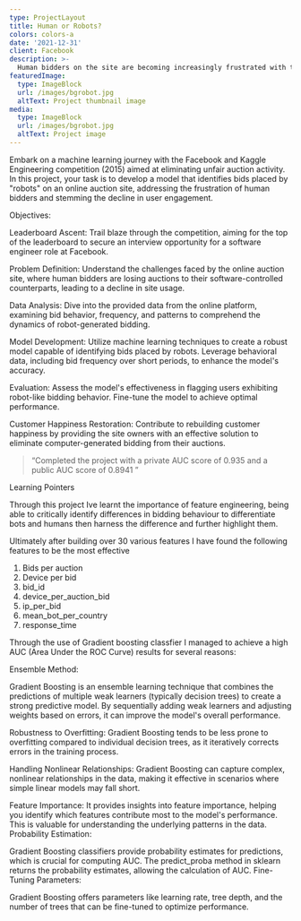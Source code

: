```yaml
---
type: ProjectLayout
title: Human or Robots?
colors: colors-a
date: '2021-12-31'
client: Facebook
description: >-
  Human bidders on the site are becoming increasingly frustrated with their inability to win auctions vs. their software-controlled counterparts. As a result, usage from the site's core customer base is plummeting.
featuredImage:
  type: ImageBlock
  url: /images/bgrobot.jpg
  altText: Project thumbnail image
media:
  type: ImageBlock
  url: /images/bgrobot.jpg
  altText: Project image
---
```


Embark on a machine learning journey with the Facebook and Kaggle Engineering competition (2015) aimed at eliminating unfair auction activity. In this project, your task is to develop a model that identifies bids placed by "robots" on an online auction site, addressing the frustration of human bidders and stemming the decline in user engagement.

Objectives:

Leaderboard Ascent: Trail blaze through the competition, aiming for the top of the leaderboard to secure an interview opportunity for a software engineer role at Facebook.

Problem Definition: Understand the challenges faced by the online auction site, where human bidders are losing auctions to their software-controlled counterparts, leading to a decline in site usage.

Data Analysis: Dive into the provided data from the online platform, examining bid behavior, frequency, and patterns to comprehend the dynamics of robot-generated bidding.

Model Development: Utilize machine learning techniques to create a robust model capable of identifying bids placed by robots. Leverage behavioral data, including bid frequency over short periods, to enhance the model's accuracy.

Evaluation: Assess the model's effectiveness in flagging users exhibiting robot-like bidding behavior. Fine-tune the model to achieve optimal performance.

Customer Happiness Restoration: Contribute to rebuilding customer happiness by providing the site owners with an effective solution to eliminate computer-generated bidding from their auctions.


> “Completed the project with a private AUC score of 0.935 and a public AUC score of 0.8941 ”

Learning Pointers

Through this project Ive learnt the importance of feature engineering, being able to critically identify differences in bidding behaviour to differentiate bots and humans then harness the difference and further highlight them.

Ultimately after building over 30 various features I have found the following features to be the most effective
1. Bids per auction
2. Device per bid
3. bid_id
4. device_per_auction_bid
5. ip_per_bid
6. mean_bot_per_country
7. response_time

Through the use of Gradient boosting classfier I managed to achieve a high AUC (Area Under the ROC Curve) results for several reasons:

Ensemble Method:

Gradient Boosting is an ensemble learning technique that combines the predictions of multiple weak learners (typically decision trees) to create a strong predictive model.
By sequentially adding weak learners and adjusting weights based on errors, it can improve the model's overall performance.

Robustness to Overfitting:
Gradient Boosting tends to be less prone to overfitting compared to individual decision trees, as it iteratively corrects errors in the training process.

Handling Nonlinear Relationships:
Gradient Boosting can capture complex, nonlinear relationships in the data, making it effective in scenarios where simple linear models may fall short.

Feature Importance:
It provides insights into feature importance, helping you identify which features contribute most to the model's performance. This is valuable for understanding the underlying patterns in the data.
Probability Estimation:

Gradient Boosting classifiers provide probability estimates for predictions, which is crucial for computing AUC. The predict_proba method in sklearn returns the probability estimates, allowing the calculation of AUC.
Fine-Tuning Parameters:

Gradient Boosting offers parameters like learning rate, tree depth, and the number of trees that can be fine-tuned to optimize performance.
